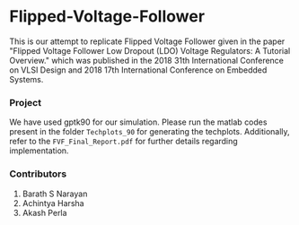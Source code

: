 # Flipped-Voltage-Follower

This is our attempt to replicate Flipped Voltage Follower given in the paper "Flipped Voltage Follower Low Dropout (LDO) Voltage Regulators: A Tutorial Overview." which was published in the 2018 31th International Conference on VLSI Design and 2018 17th International Conference on Embedded Systems.

### Project

We have used gptk90 for our simulation. Please run the matlab codes present in the folder `Techplots_90` for generating the techplots.
Additionally, refer to the `FVF_Final_Report.pdf` for further details regarding implementation.

### Contributors

1. Barath S Narayan
2. Achintya Harsha
3. Akash Perla
